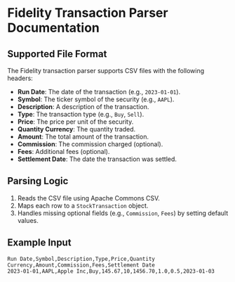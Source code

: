 # Fidelity Transaction Parser Documentation

## Supported File Format
The Fidelity transaction parser supports CSV files with the following headers:
- **Run Date**: The date of the transaction (e.g., `2023-01-01`).
- **Symbol**: The ticker symbol of the security (e.g., `AAPL`).
- **Description**: A description of the transaction.
- **Type**: The transaction type (e.g., `Buy`, `Sell`).
- **Price**: The price per unit of the security.
- **Quantity Currency**: The quantity traded.
- **Amount**: The total amount of the transaction.
- **Commission**: The commission charged (optional).
- **Fees**: Additional fees (optional).
- **Settlement Date**: The date the transaction was settled.

## Parsing Logic
1. Reads the CSV file using Apache Commons CSV.
2. Maps each row to a `StockTransaction` object.
3. Handles missing optional fields (e.g., `Commission`, `Fees`) by setting default values.

## Example Input
```csv
Run Date,Symbol,Description,Type,Price,Quantity Currency,Amount,Commission,Fees,Settlement Date
2023-01-01,AAPL,Apple Inc,Buy,145.67,10,1456.70,1.0,0.5,2023-01-03
